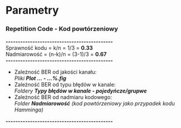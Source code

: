 # Parametry
### Repetition Code - Kod powtórzeniowy
**--------------------------------------------**<br>
Sprawność kodu = k/n = 1/3 = **0.33** <br>
Nadmiarowość = (n-k)/n = (3-1)/3 = **0.67** <br>
**--------------------------------------------**<br>
- Zależność BER od jakości kanału: <br> *Pliki **Plot ... - ...%.fig***<br>
- Zależność BER od typu błędów w kanale: <br> *Foldery **Typy błędów w kanale - pojedyńcze/grupwe***<br>
- Zależność BER od nadmiaru kodowego: <br>  *Folder **Nadmiarowość** (*kod powtórzeniowy jako przypadek kodu Hamminga*)*<br>

**--------------------------------------------**<br>
